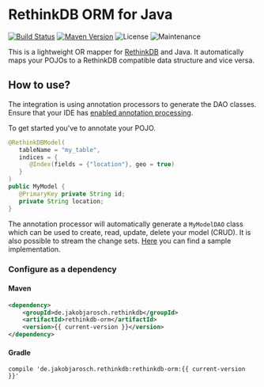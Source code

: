 # RethinkDB ORM for Java

[![Build Status](https://img.shields.io/travis/foxylion/rethinkdb-orm-java/master.svg?style=flat-square)](https://travis-ci.org/foxylion/rethinkdb-orm-java)
[![Maven Version](https://img.shields.io/maven-central/v/de.jakobjarosch.rethinkdb/rethinkdb-orm.svg?style=flat-square)](https://search.maven.org/#search%7Cga%7C1%7Cg%3A%22de.jakobjarosch.rethinkdb%22%20AND%20a%3A%rethinkdb-orm%22)
![License](https://img.shields.io/badge/license-Apache%202.0-blue.svg?style=flat-square)
![Maintenance](https://img.shields.io/maintenance/yes/2016.svg?style=flat-square)

This is a lightweight OR mapper for [RethinkDB](https://www.rethinkdb.com/) and Java.
It automatically maps your POJOs to a RethinkDB compatible data structure and vice versa.

## How to use?

The integration is using annotation processors to generate the DAO classes.
Ensure that your IDE has [enabled annotation processing](https://immutables.github.io/apt.html).

To get started you've to annotate your POJO.

```java
@RethinkDBModel(
   tableName = "my_table",
   indices = {
      @Index(fields = {"location"}, geo = true)
   }
)
public MyModel {
   @PrimaryKey private String id;
   private String location;
}
```

The annotation processor will automatically generate a `MyModelDAO` class which
can be used to create, read, update, delete your model (CRUD). It is also possible
to stream the change sets. [Here](orm-test/src/main/java/EntryPoint.java) you can find a sample implementation.

### Configure as a dependency

#### Maven
```xml
<dependency>
    <groupId>de.jakobjarosch.rethinkdb</groupId>
    <artifactId>rethinkdb-orm</artifactId>
    <version>{{ current-version }}</version>
</dependency>
```

#### Gradle
```
compile 'de.jakobjarosch.rethinkdb:rethinkdb-orm:{{ current-version }}'
```
